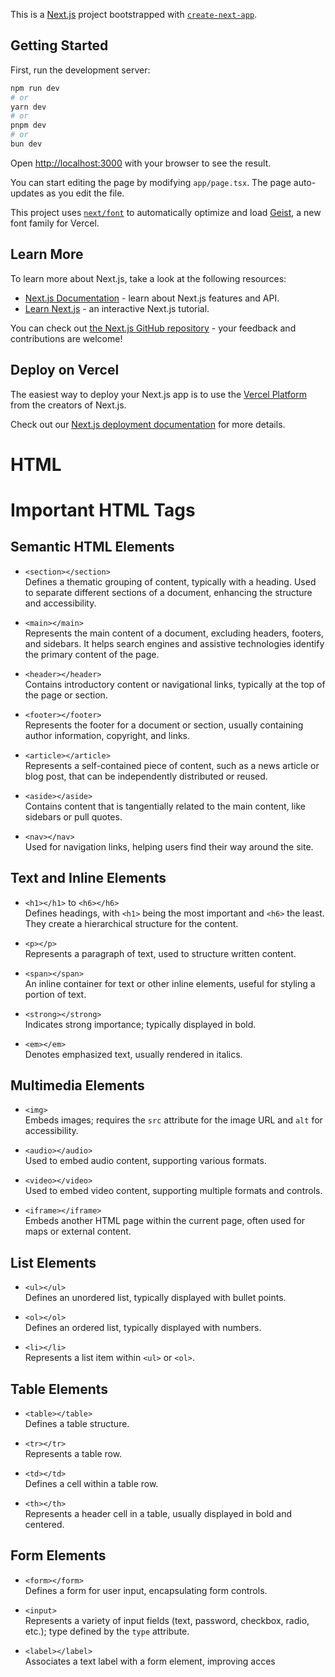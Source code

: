 This is a [Next.js](https://nextjs.org) project bootstrapped with [`create-next-app`](https://nextjs.org/docs/app/api-reference/cli/create-next-app).

## Getting Started

First, run the development server:

```bash
npm run dev
# or
yarn dev
# or
pnpm dev
# or
bun dev
```

Open [http://localhost:3000](http://localhost:3000) with your browser to see the result.

You can start editing the page by modifying `app/page.tsx`. The page auto-updates as you edit the file.

This project uses [`next/font`](https://nextjs.org/docs/app/building-your-application/optimizing/fonts) to automatically optimize and load [Geist](https://vercel.com/font), a new font family for Vercel.

## Learn More

To learn more about Next.js, take a look at the following resources:

- [Next.js Documentation](https://nextjs.org/docs) - learn about Next.js features and API.
- [Learn Next.js](https://nextjs.org/learn) - an interactive Next.js tutorial.

You can check out [the Next.js GitHub repository](https://github.com/vercel/next.js) - your feedback and contributions are welcome!

## Deploy on Vercel

The easiest way to deploy your Next.js app is to use the [Vercel Platform](https://vercel.com/new?utm_medium=default-template&filter=next.js&utm_source=create-next-app&utm_campaign=create-next-app-readme) from the creators of Next.js.

Check out our [Next.js deployment documentation](https://nextjs.org/docs/app/building-your-application/deploying) for more details.


# HTML 
# Important HTML Tags

## Semantic HTML Elements

- `<section></section>`  
  Defines a thematic grouping of content, typically with a heading. Used to separate different sections of a document, enhancing the structure and accessibility.

- `<main></main>`  
  Represents the main content of a document, excluding headers, footers, and sidebars. It helps search engines and assistive technologies identify the primary content of the page.

- `<header></header>`  
  Contains introductory content or navigational links, typically at the top of the page or section.

- `<footer></footer>`  
  Represents the footer for a document or section, usually containing author information, copyright, and links.

- `<article></article>`  
  Represents a self-contained piece of content, such as a news article or blog post, that can be independently distributed or reused.

- `<aside></aside>`  
  Contains content that is tangentially related to the main content, like sidebars or pull quotes.

- `<nav></nav>`  
  Used for navigation links, helping users find their way around the site.

## Text and Inline Elements

- `<h1></h1>` to `<h6></h6>`  
  Defines headings, with `<h1>` being the most important and `<h6>` the least. They create a hierarchical structure for the content.

- `<p></p>`  
  Represents a paragraph of text, used to structure written content.

- `<span></span>`  
  An inline container for text or other inline elements, useful for styling a portion of text.

- `<strong></strong>`  
  Indicates strong importance; typically displayed in bold.

- `<em></em>`  
  Denotes emphasized text, usually rendered in italics.

## Multimedia Elements

- `<img>`  
  Embeds images; requires the `src` attribute for the image URL and `alt` for accessibility.

- `<audio></audio>`  
  Used to embed audio content, supporting various formats.

- `<video></video>`  
  Used to embed video content, supporting multiple formats and controls.

- `<iframe></iframe>`  
  Embeds another HTML page within the current page, often used for maps or external content.

## List Elements

- `<ul></ul>`  
  Defines an unordered list, typically displayed with bullet points.

- `<ol></ol>`  
  Defines an ordered list, typically displayed with numbers.

- `<li></li>`  
  Represents a list item within `<ul>` or `<ol>`.

## Table Elements

- `<table></table>`  
  Defines a table structure.

- `<tr></tr>`  
  Represents a table row.

- `<td></td>`  
  Defines a cell within a table row.

- `<th></th>`  
  Represents a header cell in a table, usually displayed in bold and centered.

## Form Elements

- `<form></form>`  
  Defines a form for user input, encapsulating form controls.

- `<input>`  
  Represents a variety of input fields (text, password, checkbox, radio, etc.); type defined by the `type` attribute.

- `<label></label>`  
  Associates a text label with a form element, improving acces
